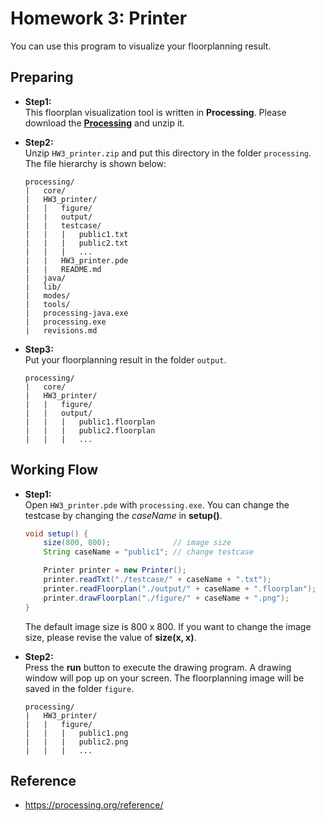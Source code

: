 # Homework 3: Printer
You can use this program to visualize your floorplanning result.

## Preparing
* **Step1:**  
    This floorplan visualization tool is written in **Processing**. Please download the [**Processing**](https://processing.org/download) and unzip it.

* **Step2:**  
    Unzip `HW3_printer.zip` and put this directory in the folder `processing`. The file hierarchy is shown below:
    ```
    processing/
    |   core/
    |   HW3_printer/
    |   |   figure/
    |   |   output/
    |   |   testcase/
    |   |   |   public1.txt
    |   |   |   public2.txt
    |   |   |   ...
    |   |   HW3_printer.pde
    |   |   README.md
    |   java/
    |   lib/
    |   modes/
    |   tools/
    |   processing-java.exe
    |   processing.exe
    |   revisions.md
    ```

* **Step3:**  
    Put your floorplanning result in the folder `output`.
    ```
    processing/
    |   core/
    |   HW3_printer/
    |   |   figure/
    |   |   output/
    |   |   |   public1.floorplan
    |   |   |   public2.floorplan
    |   |   |   ...
    ```

## Working Flow
* **Step1:**  
    Open `HW3_printer.pde` with `processing.exe`. You can change the testcase by changing the *caseName* in **setup()**.

    ```java
    void setup() {
        size(800, 800);              // image size
        String caseName = "public1"; // change testcase

        Printer printer = new Printer();
        printer.readTxt("./testcase/" + caseName + ".txt");
        printer.readFloorplan("./output/" + caseName + ".floorplan");
        printer.drawFloorplan("./figure/" + caseName + ".png");
    }
    ```
    The default image size is 800 x 800. If you want to change the image size, please revise the value of **size(x, x)**.

* **Step2:**  
    Press the **run** button to execute the drawing program. A drawing window will pop up on your screen. The floorplanning image will be saved in the folder `figure`.
    ```
    processing/
    |   HW3_printer/
    |   |   figure/
    |   |   |   public1.png
    |   |   |   public2.png
    |   |   |   ...
    ```

## Reference
* https://processing.org/reference/
